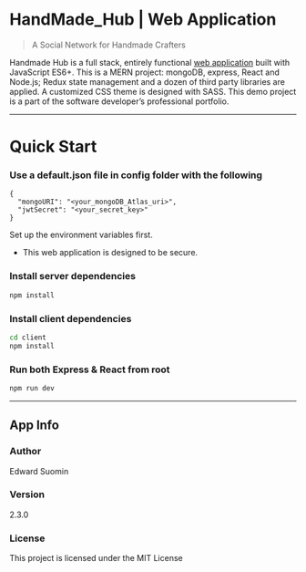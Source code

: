 # HandMade_Hub | Web Application

> A Social Network for Handmade Crafters

Handmade Hub is a full stack, entirely functional [web application](https://handmade-hub-ed.herokuapp.com/) built with JavaScript ES6+. This is a MERN project: mongoDB, express, React and Node.js; Redux state management and a dozen of third party libraries are applied. A customized CSS theme is designed with SASS. This demo project is a part of the software developer’s professional portfolio. 

---

# Quick Start

### Use a default.json file in config folder with the following

```
{
  "mongoURI": "<your_mongoDB_Atlas_uri>",
  "jwtSecret": "<your_secret_key>"
}
```

Set up the environment variables first.

* This web application is designed to be secure.

### Install server dependencies

```bash
npm install
```

### Install client dependencies

```bash
cd client
npm install
```

### Run both Express & React from root

```bash
npm run dev
```

---

## App Info

### Author

Edward Suomin

### Version

2.3.0

### License

This project is licensed under the MIT License
